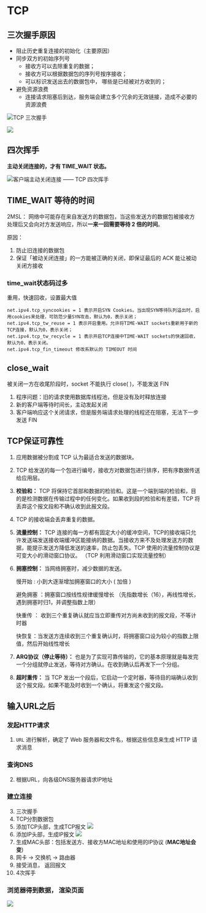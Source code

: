 # TCP

## 三次握手原因

- 阻止历史重复连接的初始化（主要原因）
- 同步双方的初始序列号
    - 接收方可以去除重复的数据；
    - 接收方可以根据数据包的序列号按序接收；
    - 可以标识发送出去的数据包中， 哪些是已经被对方收到的；
- 避免资源浪费
    - 连接请求阻塞后到达，服务端会建立多个冗余的无效链接，造成不必要的资源浪费



![TCP 三次握手](https://tva1.sinaimg.cn/large/007S8ZIlly1gg3mktcf5rj30ml0iu75y.jpg)

![](http://emall-t.oss-cn-hangzhou.aliyuncs.com/blog/2020-07-06-044417.png)



## 四次挥手

**主动关闭连接的，才有 TIME_WAIT 状态。**

![客户端主动关闭连接 —— TCP 四次挥手](https://tva1.sinaimg.cn/large/007S8ZIlly1gg3mk6olxpj30kx0m2jt4.jpg)

## TIME_WAIT 等待的时间

2MSL： 网络中可能存在来自发送方的数据包，当这些发送方的数据包被接收方处理后又会向对方发送响应，所以**一来一回需要等待 2 倍的时间**。

原因：

1. 防止旧连接的数据包
2. 保证「被动关闭连接」的一方能被正确的关闭，即保证最后的 ACK 能让被动关闭方接收

### time_wait状态码过多

重用，快速回收，设置最大值

```
net.ipv4.tcp_syncookies = 1 表示开启SYN Cookies。当出现SYN等待队列溢出时，启用cookies来处理，可防范少量SYN攻击，默认为0，表示关闭；
net.ipv4.tcp_tw_reuse = 1 表示开启重用。允许将TIME-WAIT sockets重新用于新的TCP连接，默认为0，表示关闭；
net.ipv4.tcp_tw_recycle = 1 表示开启TCP连接中TIME-WAIT sockets的快速回收，默认为0，表示关闭。
net.ipv4.tcp_fin_timeout 修改系默认的 TIMEOUT 时间
```



## close_wait

被关闭一方在收尾阶段时，socket 不能执行 close( )，不能发送 FIN 

1. 程序问题：旧的请求使用数据库线程池，但是没有及时释放连接
2. 新的客户端等待时间长，主动发起关闭
3. 客户端响应这个关闭请求，但是服务端请求处理的线程还在阻塞，无法下一步发送 FIN





## TCP保证可靠性

1. 应用数据被分割成 TCP 认为最适合发送的数据块。

2. TCP 给发送的每一个包进行编号，接收方对数据包进行排序，把有序数据传送给应用层。

3. **校验和：** TCP 将保持它首部和数据的检验和。这是一个端到端的检验和，目的是检测数据在传输过程中的任何变化。如果收到段的检验和有差错，TCP 将丢弃这个报文段和不确认收到此报文段。

4. TCP 的接收端会丢弃重复的数据。

5. **流量控制：** TCP 连接的每一方都有固定大小的缓冲空间，TCP的接收端只允许发送端发送接收端缓冲区能接纳的数据。当接收方来不及处理发送方的数据，能提示发送方降低发送的速率，防止包丢失。TCP 使用的流量控制协议是可变大小的滑动窗口协议。 （TCP 利用滑动窗口实现流量控制）

6. **拥塞控制：** 当网络拥塞时，减少数据的发送。

    慢开始 : 小到大逐渐增加拥塞窗口的大小 ( 加倍 )

    避免拥塞 ：拥塞窗口按线性规律缓慢增长 （先指数增长（16），再线性增长，遇到拥塞时归1，并调整指数上限）

    快重传 ： 收到三个重复确认就应当立即重传对方尚未收到的报文段，不等计时器

    快恢复：当发送方连续收到三个重复确认时，将拥塞窗口设为较小的指数上限值，然后开始线性增长

7. **ARQ协议（停止等待）：** 也是为了实现可靠传输的，它的基本原理就是每发完一个分组就停止发送，等待对方确认。在收到确认后再发下一个分组。

8. **超时重传：** 当 TCP 发出一个段后，它启动一个定时器，等待目的端确认收到这个报文段。如果不能及时收到一个确认，将重发这个报文段。



## 输入URL之后


### 发起HTTP请求

1.  `URL` 进行解析，确定了 Web 服务器和文件名，根据这些信息来生成 HTTP 请求消息

### 查询DNS

2. 根据URL，向各级DNS服务器请求IP地址

### 建立连接

3. 三次握手
4. TCP分割数据包
5. 添加TCP头部，生成TCP报文
    ![](http://emall-t.oss-cn-hangzhou.aliyuncs.com/blog/2020-07-06-044458.jpg)
6. 添加IP头部，生成IP报文
    ![](http://emall-t.oss-cn-hangzhou.aliyuncs.com/blog/2020-07-06-044503.jpg)
7. 生成MAC头部：包括发送方、接收方MAC地址和使用的IP协议 (**MAC地址会变**)
8. 网卡 ->  交换机 -> 路由器 
9. 接受消息， 返回报文
10. 4次挥手

### 浏览器得到数据， 渲染页面



![](http://emall-t.oss-cn-hangzhou.aliyuncs.com/blog/2020-07-06-044523.jpg)